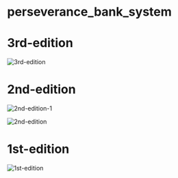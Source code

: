 # perseverance_bank_system


# 3rd-edition
![3rd-edition](https://github.com/Space48121111/perseverance_bank_system/blob/master/screenshots/Screen%20Shot%202022-09-10%20at%2021.46.2.png)

# 2nd-edition

![2nd-edition-1](https://github.com/Space48121111/perseverance_bank_system/blob/master/screenshots/Screen%20Shot%202022-09-07%20at%2016.14.19.png)


![2nd-edition](https://github.com/Space48121111/perseverance_bank_system/blob/master/screenshots/Screen%20Shot%202022-09-07%20at%2016.14.57.png)

# 1st-edition

![1st-edition](https://github.com/Space48121111/perseverance_bank_system/blob/master/screenshots/Screen%20Shot%202022-09-02%20at%2010.01.52.png)
